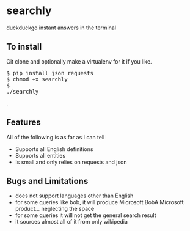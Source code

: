 # searchly
duckduckgo instant answers in the terminal
<script type="text/javascript" src="https://asciinema.org/a/44946.js" id="asciicast-44946" async></script>

## To install

Git clone and optionally make a virtualenv for it if you like. <br><pre>$ pip install json requests<br>$ chmod +x searchly <br>$ ./searchly</pre>.

## Features

All of the following is as far as I can tell
* Supports all English definitions
* Supports all entities
* Is small and only relies on requests and json

## Bugs and Limitations

* does not support languages other than English
* for some queries like bob, it will produce Microsoft BobA Microsoft product... neglecting the space
* for some queries it will not get the general search result
* it sources almost all of it from only wikipedia
